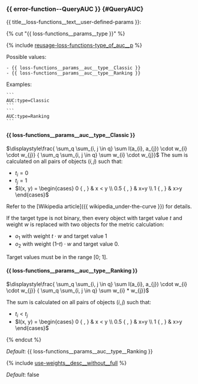 ### {{ error-function--QueryAUC }} {#QueryAUC}

{{ title__loss-functions__text__user-defined-params }}:

{% cut "{{ loss-functions__params__type }}" %}

  {% include [reusage-loss-functions-type_of_auc__p](../work_src/reusage-loss-functions/type_of_auc__p.md) %}

  Possible values:

    - {{ loss-functions__params__auc__type__Classic }}
    - {{ loss-functions__params__auc__type__Ranking }}

  Examples:

    ```
    AUC:type=Classic
    ```
    ```
    AUC:type=Ranking
    ```


#### {{ loss-functions__params__auc__type__Classic }}

$\displaystyle\frac{ \sum_q \sum_{i, j \in q}  \sum I(a_{i}, a_{j}) \cdot w_{i} \cdot w_{j}} { \sum_q \sum_{i, j \in q}
\sum w_{i} \cdot w_{j}}$
The sum is calculated on all pairs of objects $(i,j)$ such that:
- $t_{i} = 0$
- $t_{j} = 1$
- $I(x, y) = \begin{cases} 0 { , } & x < y \\ 0.5 { , } & x=y \\ 1 { , } & x>y \end{cases}$

Refer to the [Wikipedia article]({{ wikipedia_under-the-curve }}) for details.

If the target type is not binary, then every object with target value $t$ and weight $w$ is replaced with two objects for the metric calculation:

- $o_{1}$ with weight $t \cdot w$ and target value 1
- $o_{2}$ with weight $(1 – t) \cdot w$ and target value 0.

Target values must be in the range [0; 1].

#### {{ loss-functions__params__auc__type__Ranking }}

$\displaystyle\frac{ \sum_q \sum_{i, j \in q}  \sum I(a_{i}, a_{j}) \cdot w_{i} \cdot w_{j}} { \sum_q \sum_{i, j \in q} \sum w_{i} * w_{j}}$

The sum is calculated on all pairs of objects $(i,j)$ such that:
- $t_{i} < t_{j}$
- $I(x, y) = \begin{cases} 0 { , } & x < y \\ 0.5 { , } & x=y \\ 1 { , } & x>y \end{cases}$


{% endcut %}

_Default_: {{ loss-functions__params__auc__type__Ranking }}

{% include [use-weights__desc__without__full](../work_src/reusage-loss-functions/use-weights__desc__without__full.md) %}

_Default_: false
